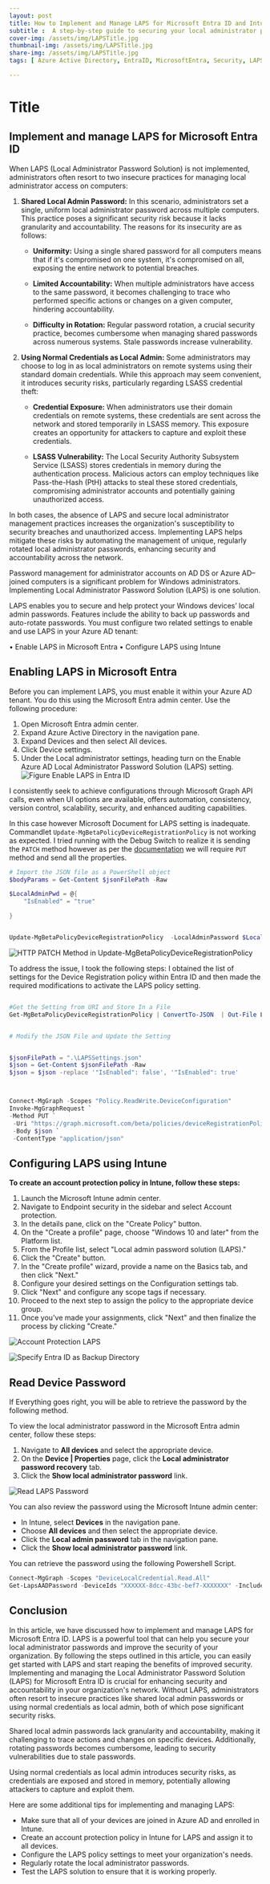 ```yaml
---
layout: post
title: How to Implement and Manage LAPS for Microsoft Entra ID and Intune
subtitle :  A step-by-step guide to securing your local administrator passwords with LAPS
cover-img: /assets/img/LAPSTitle.jpg
thumbnail-img: /assets/img/LAPSTitle.jpg
share-img: /assets/img/LAPSTitle.jpg
tags: [ Azure Active Directory, EntraID, MicrosoftEntra, Security, LAPS]

---
```


# Title

## Implement and manage LAPS for Microsoft Entra ID

When LAPS (Local Administrator Password Solution) is not implemented, administrators often resort to two insecure practices for managing local administrator access on computers:

1. **Shared Local Admin Password:** In this scenario, administrators set a single, uniform local administrator password across multiple computers. This practice poses a significant security risk because it lacks granularity and accountability. The reasons for its insecurity are as follows:

   - **Uniformity:** Using a single shared password for all computers means that if it's compromised on one system, it's compromised on all, exposing the entire network to potential breaches.

   - **Limited Accountability:** When multiple administrators have access to the same password, it becomes challenging to trace who performed specific actions or changes on a given computer, hindering accountability.

   - **Difficulty in Rotation:** Regular password rotation, a crucial security practice, becomes cumbersome when managing shared passwords across numerous systems. Stale passwords increase vulnerability.

2. **Using Normal Credentials as Local Admin:** Some administrators may choose to log in as local administrators on remote systems using their standard domain credentials. While this approach may seem convenient, it introduces security risks, particularly regarding LSASS credential theft:

   - **Credential Exposure:** When administrators use their domain credentials on remote systems, these credentials are sent across the network and stored temporarily in LSASS memory. This exposure creates an opportunity for attackers to capture and exploit these credentials.

   - **LSASS Vulnerability:** The Local Security Authority Subsystem Service (LSASS) stores credentials in memory during the authentication process. Malicious actors can employ techniques like Pass-the-Hash (PtH) attacks to steal these stored credentials, compromising administrator accounts and potentially gaining unauthorized access.

In both cases, the absence of LAPS and secure local administrator management practices increases the organization's susceptibility to security breaches and unauthorized access. Implementing LAPS helps mitigate these risks by automating the management of unique, regularly rotated local administrator passwords, enhancing security and accountability across the network.

Password management for administrator accounts on AD DS or Azure AD–joined computers is a significant problem for Windows administrators. Implementing Local Administrator Password Solution (LAPS) is one solution.

 LAPS enables you to secure and help protect your Windows devices’ local admin passwords. Features include the ability to back up passwords and auto-rotate passwords. You must configure two related settings to enable and use LAPS in your Azure AD tenant:

 • Enable LAPS in Microsoft Entra
 • Configure LAPS using Intune

## Enabling LAPS in Microsoft Entra

 Before you can implement LAPS, you must enable it within your Azure AD tenant. You do this using the Microsoft Entra admin center. Use the following procedure:

 1. Open Microsoft Entra admin center.
 2. Expand Azure Active Directory in the navigation pane.
 3. Expand Devices and then select All devices.
 4. Click Device settings.
 5. Under the Local administrator settings, heading turn on the Enable Azure AD Local Administrator Password Solution (LAPS) setting.
![Figure Enable LAPS in Entra ID](/assets/img/LAPS1.jpg)


I consistently seek to achieve configurations through Microsoft Graph API calls, even when UI options are available, offers automation, consistency, version control, scalability, security, and enhanced auditing capabilities.

In this case however Microsoft Document for LAPS setting is inadequate.
Commandlet `Update-MgBetaPolicyDeviceRegistrationPolicy` is not working as expected.
I tried running with the Debug Switch to realize it is sending the `PATCH` method however as per the [documentation](https://techcommunity.microsoft.com/t5/microsoft-entra-azure-ad-blog/important-update-to-deviceregistrationpolicy-resource-type-for/ba-p/3912000) we will require `PUT` method and send all the properties.

```powershell
# Import the JSON file as a PowerShell object
$bodyParams = Get-Content $jsonFilePath -Raw 

$LocalAdminPwd = @{
    "IsEnabled" = "true"

}


Update-MgBetaPolicyDeviceRegistrationPolicy  -LocalAdminPassword $LocalAdminPwd -Debug

```

![HTTP PATCH Method in Update-MgBetaPolicyDeviceRegistrationPolicy](/assets/img/LAPS2.jpg)

To address the issue, I took the following steps: I obtained the list of settings for the Device Registration policy within Entra ID and then made the required modifications to activate the LAPS policy setting.

```powershell

#Get the Setting from URI and Store In a File
Get-MgBetaPolicyDeviceRegistrationPolicy | ConvertTo-JSON  | Out-File LAPSSettings.json


# Modify the JSON File and Update the Setting


$jsonFilePath = ".\LAPSSettings.json"
$json = Get-Content $jsonFilePath -Raw
$json = $json -replace '"IsEnabled": false', '"IsEnabled": true'



Connect-MgGraph -Scopes "Policy.ReadWrite.DeviceConfiguration"
Invoke-MgGraphRequest `
-Method PUT `
 -Uri "https://graph.microsoft.com/beta/policies/deviceRegistrationPolicy" `
 -Body $json `
 -ContentType "application/json" 
```

## Configuring LAPS using Intune



**To create an account protection policy in Intune, follow these steps:**

1. Launch the Microsoft Intune admin center.
2. Navigate to Endpoint security in the sidebar and select Account protection.
3. In the details pane, click on the "Create Policy" button.
4. On the "Create a profile" page, choose "Windows 10 and later" from the Platform list.
5. From the Profile list, select "Local admin password solution (LAPS)."
6. Click the "Create" button.
7. In the "Create profile" wizard, provide a name on the Basics tab, and then click "Next."
8. Configure your desired settings on the Configuration settings tab.
9. Click "Next" and configure any scope tags if necessary.
10. Proceed to the next step to assign the policy to the appropriate device group.
11. Once you've made your assignments, click "Next" and then finalize the process by clicking "Create."

![Account Protection LAPS](https://learn.microsoft.com/en-us/mem/intune/protect/media/windows-laps-policy/create-laps-policy.png#lightbox)

![Specify Entra ID as Backup Directory](https://learn.microsoft.com/en-us/mem/intune/protect/media/windows-laps-policy/specify-the-backup-directory.png#lightbox)

## Read Device Password
If Everything goes right, you will be able to retrieve the password by the following method.

To view the local administrator password in the Microsoft Entra admin center, follow these steps:

1. Navigate to **All devices** and select the appropriate device.
2. On the **Device | Properties** page, click the **Local administrator password recovery** tab.
3. Click the **Show local administrator password** link.

![Read LAPS Password](https://techcommunity.microsoft.com/t5/image/serverpage/image-id/463474i5B6E9E0092683EB5/image-dimensions/2000?v=v2&px=-1)

You can also review the password using the Microsoft Intune admin center:
- In Intune, select **Devices** in the navigation pane.
- Choose **All devices** and then select the appropriate device.
- Click the **Local admin password** tab in the navigation pane.
- Click the **Show local administrator password** link.


You can retrieve the password using the following Powershell Script.

```Powershell
Connect-MgGraph -Scopes "DeviceLocalCredential.Read.All"
Get-LapsAADPassword -DeviceIds "XXXXXX-8dcc-43bc-bef7-XXXXXXX" -IncludePasswords -AsPlainText

```

## Conclusion

In this article, we have discussed how to implement and manage LAPS for Microsoft Entra ID. LAPS is a powerful tool that can help you secure your local administrator passwords and improve the security of your organization. By following the steps outlined in this article, you can easily get started with LAPS and start reaping the benefits of improved security. Implementing and managing the Local Administrator Password Solution (LAPS) for Microsoft Entra ID is crucial for enhancing security and accountability in your organization's network. Without LAPS, administrators often resort to insecure practices like shared local admin passwords or using normal credentials as local admin, both of which pose significant security risks.

Shared local admin passwords lack granularity and accountability, making it challenging to trace actions and changes on specific devices. Additionally, rotating passwords becomes cumbersome, leading to security vulnerabilities due to stale passwords.

Using normal credentials as local admin introduces security risks, as credentials are exposed and stored in memory, potentially allowing attackers to capture and exploit them.

Here are some additional tips for implementing and managing LAPS:

- Make sure that all of your devices are joined in Azure AD and enrolled in Intune.
- Create an account protection policy in Intune for LAPS and assign it to all devices.
- Configure the LAPS policy settings to meet your organization's needs.
- Regularly rotate the local administrator passwords.
- Test the LAPS solution to ensure that it is working properly.
